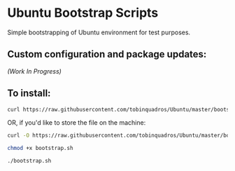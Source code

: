 # Ubuntu Bootstrap Scripts

Simple bootstrapping of Ubuntu environment for test purposes.

## Custom configuration and package updates:

_(Work In Progress)_

## To install:

```sh
curl https://raw.githubusercontent.com/tobinquadros/Ubuntu/master/bootstrap.sh | sudo bash
```

OR, if you'd like to store the file on the machine:

``` sh
curl -O https://raw.githubusercontent.com/tobinquadros/Ubuntu/master/bootstrap.sh

chmod +x bootstrap.sh

./bootstrap.sh
```
